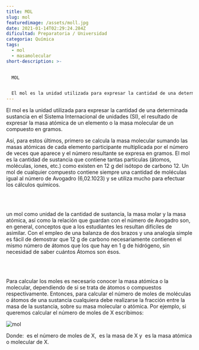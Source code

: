 ```yaml
---
title: MOL
slug: mol
featuredimage: /assets/moll.jpg
date: 2021-01-14T02:29:24.284Z
dificultad: Preparatoria / Universidad
categoria: Química
tags:
  - mol
  - masamolecular
short-description: >-
  

  MOL


  El mol es la unidad utilizada para expresar la cantidad de una determinada sustancia en el Sistema Internacional de unidades (SI), el resultado de expresar la masa atómica de un elemento o la masa molecular de un compuesto en gramos.
---
```



El mol es la unidad utilizada para expresar la cantidad de una determinada sustancia en el Sistema Internacional de unidades (SI), el resultado de expresar la masa atómica de un elemento o la masa molecular de un compuesto en gramos.

Así, para estos últimos, primero se calcula la masa molecular sumando las masas atómicas de cada elemento participante multiplicada por el número de veces que aparece y el número resultante se expresa en gramos. El mol es la cantidad de sustancia que contiene tantas partículas (átomos, moléculas, iones, etc.) como existen en 12 g del isótopo de carbono 12. Un mol de cualquier compuesto contiene siempre una cantidad de moléculas igual al número de Avogadro (6,02.1023) y se utiliza mucho para efectuar los cálculos químicos.

<br/><br/>

un mol como unidad de la cantidad de sustancia, la masa molar y la masa atómica, así como la relación que guardan con el número de Avogadro son, en general, conceptos que a los estudiantes les resultan difíciles de asimilar. Con el empleo de una balanza de dos brazos y una analogía simple es fácil de demostrar que 12 g de carbono necesariamente contienen el mismo número de átomos que los que hay en 1 g de hidrógeno, sin necesidad de saber cuántos Átomos son ésos.

<br/><br/>

Para calcular los moles es necesario conocer la masa atómica o la molecular, dependiendo de si se trata de átomos o compuestos respectivamente. Entonces, para calcular el número de moles de moléculas o átomos de una sustancia cualquiera debe realizarse la fracción entre la masa de la sustancia, sobre su masa molecular o atómica. Por ejemplo, si queremos calcular el número de moles de X escribimos:

![mol](/assets/molp.jpg "mol")



Donde:  es el número de moles de X,  es la masa de X y  es la masa atómica o molecular de X.